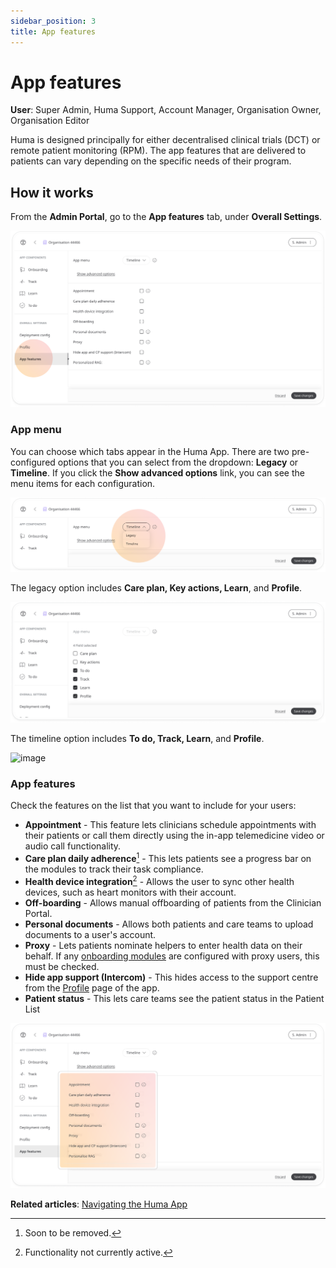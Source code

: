 ```yaml
---
sidebar_position: 3
title: App features 
---
```

# App features
**User**: Super Admin, Huma Support, Account Manager, Organisation Owner, Organisation Editor

Huma is designed principally for either decentralised clinical trials (DCT) or remote patient monitoring (RPM). The app features that are delivered to patients can vary depending on the specific needs of their program. 
## How it works​
From the **Admin Portal**, go to the **App features** tab, under **Overall Settings**.

![image](./assets/AppFeatures01.png)

### App menu
You can choose which tabs appear in the Huma App. There are two pre-configured options that you can select from the dropdown: **Legacy** or **Timeline**. If you click the **Show advanced options** link, you can see the menu items for each configuration. 

![image](./assets/AppFeatures02.png)

The legacy option includes **Care plan, Key actions, Learn**, and **Profile**.

![image](./assets/AppFeatures03.png)

The timeline option includes **To do, Track, Learn**, and **Profile**.

![image](./assets/AppFeatures04.png)

### App features
Check the features on the list that you want to include for your users:
- **Appointment** - This feature lets clinicians schedule appointments with their patients or call them directly using the in-app telemedicine video or audio call functionality.
- **Care plan daily adherence**[^1] - This lets patients see a progress bar on the modules to track their task compliance.
- **Health device integration**[^2] - Allows the user to sync other health devices, such as heart monitors with their account.
- **Off-boarding** - Allows manual offboarding of patients from the Clinician Portal.
- **Personal documents** - Allows both patients and care teams to upload documents to a user's account.
- **Proxy** - Lets patients nominate helpers to enter health data on their behalf. If any [onboarding modules](../configuring-the-user-onboarding/onboarding-setup.md) are configured with proxy users, this must be checked.
- **Hide app support (Intercom)** - This hides access to the support centre from the [Profile](../../../huma-app/getting-started/personal-information-account-settings.md) page of the app.  
- **Patient status** - This lets care teams see the patient status in the Patient List

![image](./assets/AppFeatures05.png)

[^1]: Soon to be removed.
[^2]: Functionality not currently active.

**Related articles**: [Navigating the Huma App](../../../huma-app/getting-started/navigating-the-app.md)
